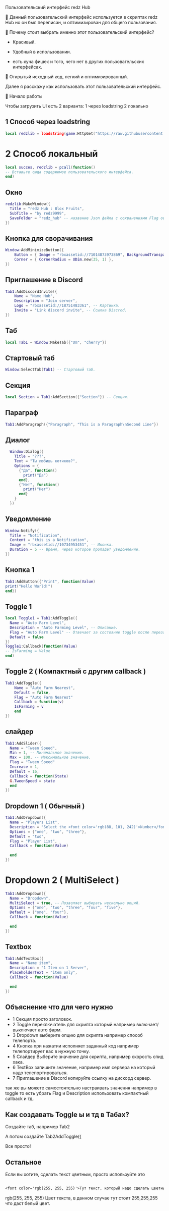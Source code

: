 Пользовательский интерфейс redz Hub 

📌 Данный пользовательский интерфейс используется в скриптах redz Hub но он был переписан, и оптимизирован для общего пользования.

🔹 Почему стоит выбрать именно этот пользовательский интерфейс? 

- Красивый.

- Удобный в использовании.

- есть куча фишек и того, чего нет в других пользовательских интерфейсах.

🔹 Открытый исходный код, легкий и оптимизированный.

Далее я расскажу как использовать этот пользовательский интерфейс.

🚀 Начало работы

Чтобы загрузить UI есть 2 варианта: 1 через loadstring 2 локально

## 1 Способ через loadstring
```lua
local redzlib = loadstring(game:HttpGet("https://raw.githubusercontent.com/tbao143/Library-ui/refs/heads/main/Redzhubui"))()
```
# 2 Способ локальный
```lua
local succes, redzlib = pcall(function()
-- Вставьте сюда содержимое пользовательского интерфейса.
end)
```

## Окно
```lua
redzlib:MakeWindow({
  Title = "redz Hub : Blox Fruits",
  SubTitle = "by redz9999",
  SaveFolder = "redz_hub" -- название Json файла с сохранениями Flag ов
})
```

## Кнопка для сворачивания
```lua
Window:AddMinimizeButton({
    Button = { Image = "rbxassetid://71014873973869", BackgroundTransparency = 0 },
    Corner = { CornerRadius = UDim.new(35, 1) },
})
```

## Приглашение в Discord
```lua
Tab1:AddDiscordInvite({
    Name = "Name Hub",
    Description = "Join server",
    Logo = "rbxassetid://18751483361", -- Картинка.
    Invite = "Link discord invite", -- Ссылка Discrod.
})
```


## Таб
```lua
local Tab1 = Window:MakeTab({"Um", "cherry"})
```
## Стартовый таб
```lua
Window:SelectTab(Tab1) -- Стартовый таб.
```
## Секция
```lua
local Section = Tab1:AddSection({"Section"}) -- Секция.
```

## Параграф
```lua
Tab1:AddParagraph({"Paragraph", "This is a Paragraph\nSecond Line"})
```
## Диалог
```lua
  Window:Dialog({
    Title = "???",
    Text = "Ты любишь котиков?",
    Options = {
      {"Да", function()
        print("Да")
      end},
      {"Нет", function()
        print("Нет")
      end}
    }
  })
```
## Уведомление
```lua
Window:Notify({
  Title = "Notification",
  Content = "this is a Notification",
  Image = "rbxassetid://10734953451", -- Иконка.
  Duration = 5 -- Время, через которое пропадет уведомление.
})
```
## Кнопка 1 
```lua
Tab1:AddButton({"Print", function(Value)
print("Hello World!")
end})
```
## Toggle 1
```lua
local Toggle1 = Tab1:AddToggle({
  Name = "Auto Farm Level",
  Description = "Auto Farming Level", -- Описание.
  Flag = "Auto Farm Level" -- Отвечает за состояние toggle после перезапуска скрипта включено/выключено
  Default = false 
})
Toggle1:Callback(function(Value)
-- IsFarming = Value 
end)
```



## Toggle 2 ( Компактный с другим callback )
```lua
Tab1:AddToggle({
    Name = "Auto Farm Nearest",
    Default = false,
    Flag = "Auto Farm Nearest"
    Callback = function(v)
    IsFarming = v
    end
})
```



## слайдер
```lua
Tab1:AddSlider({
  Name = "Tween Speed",
  Min = 1, -- Минимальное значение.
  Max = 100, -- Максимальное значение.
  Flag = "Tween Speed"
  Increase = 1,
  Default = 16,
  Callback = function(State)
  G.TweenSpeed = state
  end
})
```

## Dropdown 1 ( Обычный )
```lua
Tab1:AddDropdown({
  Name = "Players List",
  Description = "Select the <font color='rgb(88, 101, 242)'>Number</font>",
  Options = {"one", "two", "three"},
  Default = "two",
  Flag = "Player List",
  Callback = function(Value)
    
  end
})
```
# Dropdown 2 ( MultiSelect )
```lua
Tab1:AddDropdown({
  Name = "Dropdown",
  MultiSelect = true, -- Позволяет выбирать несколько опций.
  Options = {"one", "two", "three", "four", "five"},
  Default = {"one", "four"},
  Callback = function(Value)
    
  end
})
```
## Textbox
```lua
Tab1:AddTextBox({
  Name = "Name item",
  Description = "1 Item on 1 Server", 
  PlaceholderText = "item only",
  Callback = function(Value)
    
  end
})
```
## Объяснение что для чего нужно
- 1 Секция просто заголовок.
- 2 Toggle переключатель для скрипта который например включает/выключает авто фарм.
- 3 Dropdown выберите опцию для скрипта например способ телепорта.
- 4 Кнопка при нажатии исполняет заданный код например телепортирует вас в нужную точку.
- 5 Слайдер Выберите значение для скрипта, например скорость спид хака.
- 6 TextBox запишите значение, например имя сервера на который надо телепортироваться.
- 7 Приглашение в Discord копируйте ссылку на дискорд сервер.
  
так же вы можете самостоятельно настраивать значения например в toggle то есть убрать Flag и Description использовать компактный callback и тд.
## Как создавать Toggle ы и тд в Табах?
Создайте таб, например Tab2

А потом создайте Tab2AddToggle({

Все просто!

## Остальное

Если вы хотите, сделать текст цветным, просто используйте это

## 
```txt
<font color='rgb(255, 255, 255)'>Тут текст, который надо сделать цветным</font>
```
rgb(255, 255, 255) Цвет текста, в данном случае тут стоит 255,255,255 что даст белый цвет.

